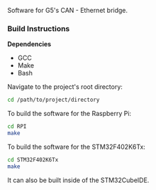 Software for G5's CAN - Ethernet bridge.

### Build Instructions

**Dependencies**

* GCC
* Make
* Bash

Navigate to the project's root directory:

```bash
cd /path/to/project/directory
```

To build the software for the Raspberry Pi:

```bash
cd RPI
make
```

To build the software for the STM32F402K6Tx:

```bash
cd STM32F402K6Tx
make
```

It can also be built inside of the STM32CubeIDE.